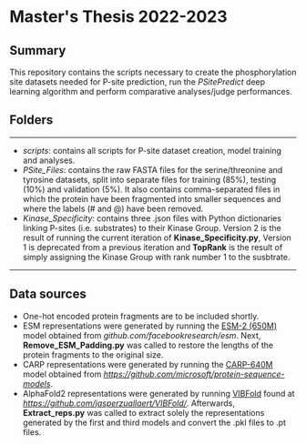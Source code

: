 # Master's Thesis 2022-2023
## Summary
This repository contains the scripts necessary to create the phosphorylation site datasets needed for P-site prediction, run the *PSitePredict* deep learning algorithm and perform comparative analyses/judge performances.

## Folders
---
- *scripts*: contains all scripts for P-site dataset creation, model training and analyses.
- *PSite_Files*: contains the raw FASTA files for the serine/threonine and tyrosine datasets, split into separate files for training (85%), testing (10%) and validation (5%). It also contains comma-separated files in which the protein have been fragmented into smaller sequences and where the labels (# and @) have been removed.
- *Kinase_Specificity*: contains three .json files with Python dictionaries linking P-sites (i.e. substrates) to their Kinase Group. Version 2 is the result of running the current iteration of **Kinase_Specificity.py**, Version 1 is deprecated from a previous iteration and **TopRank** is the result of simply assigning the Kinase Group with rank number 1 to the susbtrate.
---

## Data sources
* One-hot encoded protein fragments are to be included shortly.
* ESM representations were generated by running the [ESM-2 (650M)](https://dl.fbaipublicfiles.com/fair-esm/models/esm2_t33_650M_UR50D.pt) model obtained from *github.com/facebookresearch/esm*. Next, **Remove_ESM_Padding.py** was called to restore the lengths of the protein fragments to the original size.
* CARP representations were generated by running the [CARP-640M](https://zenodo.org/record/6564798/files/carp_640M.pt?download=1) model obtained from *https://github.com/microsoft/protein-sequence-models*.
* AlphaFold2 representations were generated by running [VIBFold](https://github.com/jasperzuallaert/VIBFold/) found at *https://github.com/jasperzuallaert/VIBFold/*. Afterwards, **Extract_reps.py** was called to extract solely the representations generated by the first and third models and convert the .pkl files to .pt files.
